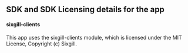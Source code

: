 [comment]: # " File: readme.md"
[comment]: # "  Copyright (c) 2021 Cybersixgill Ltd."
[comment]: # ""
[comment]: # "  Licensed under Apache 2.0 (https://www.apache.org/licenses/LICENSE-2.0.txt)"
[comment]: # ""
## SDK and SDK Licensing details for the app

#### sixgill-clients

This app uses the sixgill-clients module, which is licensed under the MIT License, Copyright (c)
Sixgill.
